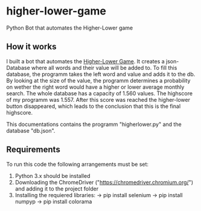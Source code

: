 # higher-lower-game
Python Bot that automates the Higher-Lower game

## How it works
I built a bot that automates the [Higher-Lower Game](http://www.higherlowergame.com). 
It creates a json-Database where all words and their value will be added to. 
To fill this database, the programm takes the left word and value and adds it to the db.
By looking at the size of the value, the programm determines a probability on wether the right word would have a higher or lower average monthly search.
The whole database has a capacity of 1.560 values. The highscore of my programm was 1.557. After this score was reached the higher-lower button disappeared, which leads to the conclusion that this is the final highscore.

This documentations contains the programm "higherlower.py" and the database "db.json".

## Requirements
To run this code the following arrangements must be set:
 1. Python 3.x should be installed
 2. Downloading the ChromeDriver ("https://chromedriver.chromium.org/") and adding it to the project folder
 3. Installing the requiered libraries:
     -> pip install selenium 
     -> pip install numpyp 
     -> pip install colorama
